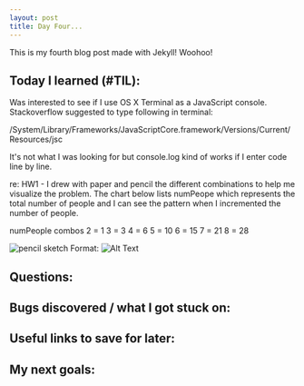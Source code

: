 ```yaml
---
layout: post
title: Day Four... 
---
```


This is my fourth blog post made with Jekyll! Woohoo! 

## Today I learned (#TIL):


Was interested to see if I use OS X Terminal as a JavaScript console.   Stackoverflow suggested to type following in terminal:

/System/Library/Frameworks/JavaScriptCore.framework/Versions/Current/Resources/jsc

It's not what I was looking for but console.log kind of works if I enter code line by line. 

re: HW1 - I drew with paper and pencil the different combinations to help me visualize the problem.  The chart below lists numPeope which represents the total number of people and I can see the pattern when I incremented the number of people.

numPeople      combos
2        =       1
3        =       3
4        =       6
5        =       10
6        =       15
7        =       21
8        =       28

![pencil sketch](/images/sketch.jpg)
Format: ![Alt Text](url)


## Questions:




## Bugs discovered / what I got stuck on:



## Useful links to save for later:




## My next goals:









